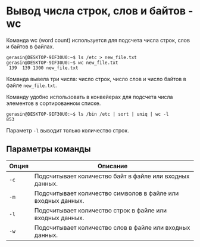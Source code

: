 # Вывод числа строк, слов и байтов - wc

Команда wc (word count) используется для подсчета числа строк, слов и байтов в файлах.

```
gerasin@DESKTOP-9IF30U0:~$ ls /etc > new_file.txt
gerasin@DESKTOP-9IF30U0:~$ wc new_file.txt
 139  139 1300 new_file.txt
```

Команда вывела три числа: число строк, число слов и число байтов в файле `new_file.txt`.

Команду удобно использовать в конвейерах для подсчета числа элементов в сортированном списке.

```
gerasin@DESKTOP-9IF30U0:~$ ls /bin /etc | sort | uniq | wc -l
853
```

Параметр `-l` выводит только количество строк.

## Параметры команды

| Опция | Описание                                                     |
| ----- | ------------------------------------------------------------ |
| `-c`  | Подсчитывает количество байт в файле или входных данных.     |
| `-m`  | Подсчитывает количество символов в файле или входных данных. |
| `-l`  | Подсчитывает количество строк в файле или входных данных.    |
| `-w`  | Подсчитывает количество слов в файле или входных данных.     |
